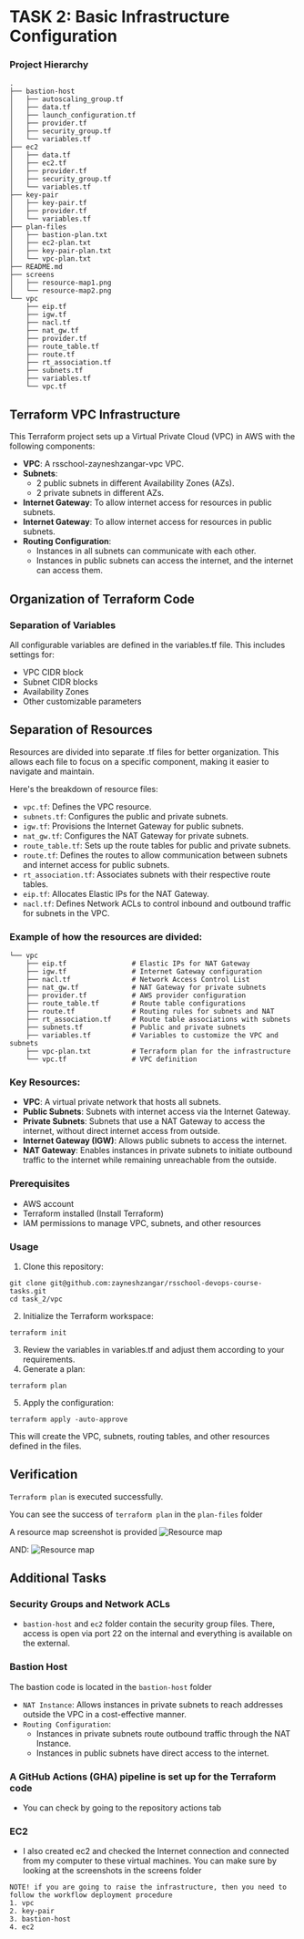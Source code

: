 # TASK 2: Basic Infrastructure Configuration

### Project Hierarchy
```
.
├── bastion-host
│   ├── autoscaling_group.tf
│   ├── data.tf
│   ├── launch_configuration.tf
│   ├── provider.tf
│   ├── security_group.tf
│   └── variables.tf
├── ec2
│   ├── data.tf
│   ├── ec2.tf
│   ├── provider.tf
│   ├── security_group.tf
│   └── variables.tf
├── key-pair
│   ├── key-pair.tf
│   ├── provider.tf
│   └── variables.tf
├── plan-files
│   ├── bastion-plan.txt
│   ├── ec2-plan.txt
│   ├── key-pair-plan.txt
│   └── vpc-plan.txt
├── README.md
├── screens
│   ├── resource-map1.png
│   └── resource-map2.png
└── vpc
    ├── eip.tf
    ├── igw.tf
    ├── nacl.tf
    ├── nat_gw.tf
    ├── provider.tf
    ├── route_table.tf
    ├── route.tf
    ├── rt_association.tf
    ├── subnets.tf
    ├── variables.tf
    └── vpc.tf

```

## Terraform VPC Infrastructure

This Terraform project sets up a Virtual Private Cloud (VPC) in AWS with the following components:
- **VPC**: A rsschool-zayneshzangar-vpc VPC.
- **Subnets**:
    - 2 public subnets in different Availability Zones (AZs).
    - 2 private subnets in different AZs.
- **Internet Gateway**: To allow internet access for resources in public subnets.
- **Internet Gateway**: To allow internet access for resources in public subnets.
- **Routing Configuration**:
    - Instances in all subnets can communicate with each other.
    - Instances in public subnets can access the internet, and the internet can access them.

## Organization of Terraform Code

### Separation of Variables
All configurable variables are defined in the variables.tf file. This includes settings for:
- VPC CIDR block
- Subnet CIDR blocks
- Availability Zones
- Other customizable parameters

## Separation of Resources
Resources are divided into separate .tf files for better organization. This allows each file to focus on a specific component, making it easier to navigate and maintain.

Here's the breakdown of resource files:
- `vpc.tf`: Defines the VPC resource.
- `subnets.tf`: Configures the public and private subnets.
- `igw.tf`: Provisions the Internet Gateway for public subnets.
- `nat_gw.tf`: Configures the NAT Gateway for private subnets.
- `route_table.tf`: Sets up the route tables for public and private subnets.
- `route.tf`: Defines the routes to allow communication between subnets and internet access for public subnets.
- `rt_association.tf`: Associates subnets with their respective route tables.
- `eip.tf`: Allocates Elastic IPs for the NAT Gateway.
- `nacl.tf`: Defines Network ACLs to control inbound and outbound traffic for subnets in the VPC.

### Example of how the resources are divided:
```
└── vpc
    ├── eip.tf                # Elastic IPs for NAT Gateway
    ├── igw.tf                # Internet Gateway configuration
    ├── nacl.tf               # Network Access Control List
    ├── nat_gw.tf             # NAT Gateway for private subnets
    ├── provider.tf           # AWS provider configuration
    ├── route_table.tf        # Route table configurations
    ├── route.tf              # Routing rules for subnets and NAT
    ├── rt_association.tf     # Route table associations with subnets
    ├── subnets.tf            # Public and private subnets
    ├── variables.tf          # Variables to customize the VPC and subnets
    ├── vpc-plan.txt          # Terraform plan for the infrastructure
    └── vpc.tf                # VPC definition
```

### Key Resources:
- **VPC**: A virtual private network that hosts all subnets.
- **Public Subnets**: Subnets with internet access via the Internet Gateway.
- **Private Subnets**: Subnets that use a NAT Gateway to access the internet, without direct internet access from outside.
- **Internet Gateway (IGW)**: Allows public subnets to access the internet.
- **NAT Gateway**: Enables instances in private subnets to initiate outbound traffic to the internet while remaining unreachable from the outside.

### Prerequisites
- AWS account
- Terraform installed (Install Terraform)
- IAM permissions to manage VPC, subnets, and other resources

### Usage

1. Clone this repository:
```
git clone git@github.com:zayneshzangar/rsschool-devops-course-tasks.git
cd task_2/vpc
```

2. Initialize the Terraform workspace:
```
terraform init
```

3. Review the variables in variables.tf and adjust them according to your requirements.
4. Generate a plan:
```
terraform plan
```

5. Apply the configuration:
```
terraform apply -auto-approve
```

This will create the VPC, subnets, routing tables, and other resources defined in the files.

## Verification
`Terraform plan` is executed successfully.

You can see the success of `terraform plan` in the `plan-files` folder

A resource map screenshot is provided
![Resource map](./screens/resource-map1.png)

AND:
![Resource map](./screens/resource-map2.png)

## Additional Tasks

### Security Groups and Network ACLs
- `bastion-host` and `ec2` folder contain the security group files. There, access is open via port 22 on the internal and everything is available on the external.

### Bastion Host
The bastion code is located in the `bastion-host` folder

- `NAT Instance`: Allows instances in private subnets to reach addresses outside the VPC in a cost-effective manner.
- `Routing Configuration`:
    - Instances in private subnets route outbound traffic through the NAT Instance.
    - Instances in public subnets have direct access to the internet.

### A GitHub Actions (GHA) pipeline is set up for the Terraform code
- You can check by going to the repository actions tab

### EC2
- I also created ec2 and checked the Internet connection and connected from my computer to these virtual machines. You can make sure by looking at the screenshots in the screens folder

```
NOTE! if you are going to raise the infrastructure, then you need to follow the workflow deployment procedure
1. vpc
2. key-pair
3. bastion-host
4. ec2
```
